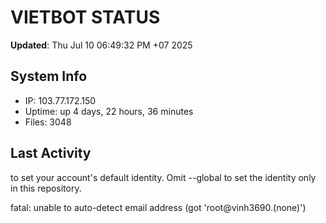 # VIETBOT STATUS
**Updated**: Thu Jul 10 06:49:32 PM +07 2025

## System Info
- IP: 103.77.172.150
- Uptime: up 4 days, 22 hours, 36 minutes
- Files: 3048

## Last Activity

to set your account's default identity.
Omit --global to set the identity only in this repository.

fatal: unable to auto-detect email address (got 'root@vinh3690.(none)')
